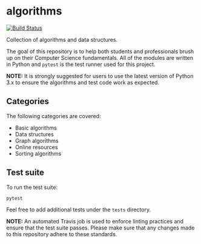 # algorithms

[![Build Status](https://travis-ci.com/huangsam/algorithms.svg?branch=master)](https://travis-ci.com/huangsam/algorithms)

Collection of algorithms and data structures.

The goal of this repository is to help both students and professionals brush up on their Computer Science fundamentals. All of the modules are written in Python and `pytest` is the test runner used for this project.

**NOTE:** It is strongly suggested for users to use the latest version of Python 3.x to ensure the algorithms and test code work as expected.

## Categories

The following categories are covered:

- Basic algorithms
- Data structures
- Graph algorithms
- Online resources
- Sorting algorithms

## Test suite

To run the test suite:

    pytest

Feel free to add additional tests under the `tests` directory.

**NOTE:** An automated Travis job is used to enforce linting practices and ensure that the test suite passes. Please make sure that any changes made to this repository adhere to these standards.
